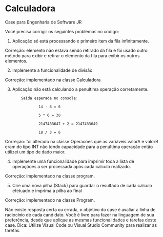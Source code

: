# Calculadora
Case para Engenharia de Software JR

Você precisa corrigir os seguintes problemas no codigo:
  1. Aplicação só está processando o primeiro item da fila infinitamente.

Correção: elemento não estava sendo retirado da fila e foi usado outro método para exibir e retirar o elemento da fila para exibir os outros elementos.

  2. Implemente a funcionalidade de divisão.

Correção: implementado na classe Calculadora

  3. Aplicação não está calculando a penultima operação corretamente.

             Saída esperada no console:

                     14 - 8 = 6

                     5 * 6 = 30

                     2147483647 + 2 = 2147483649

                     18 / 3 = 6

Correção: foi alterado na classe Operacoes que as variáveis valorA e valorB eram do tipo INT não tendo capacidade para a penúltima operação então utilizei um tipo de dado maior.

  4. Implemente uma funcionalidade para imprimir toda a lista de operaçõoes a ser processada após cada calculo realizado.

Correção: implementado na classe program.

  5. Crie uma nova pilha (Stack) para guardar o resultado de cada calculo efetuado e imprima a pilha ao final

Correção: implementado na classe Program.


Não existe resposta certa ou errada, o objetivo do case é avaliar a linha de raciocínio de cada candidato.
Você é livre para fazer na linguagem de sua preferência, desde que aplique as mesmas funcionalidades e tarefas deste case.
Dica: Utilize Visual Code ou Visual Studio Community para realizar as tarefas.
